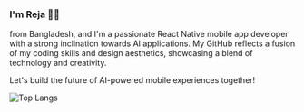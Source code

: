 ### I'm Reja 👋👋

from Bangladesh, and I'm a passionate React Native mobile app developer with a strong inclination towards AI applications. 
My GitHub reflects a fusion of my coding skills and design aesthetics, showcasing a blend of technology and creativity. 

Let's build the future of AI-powered mobile experiences together!

![Top Langs](https://github-readme-stats.vercel.app/api/top-langs/?username=rejawanul&layout=compact)
